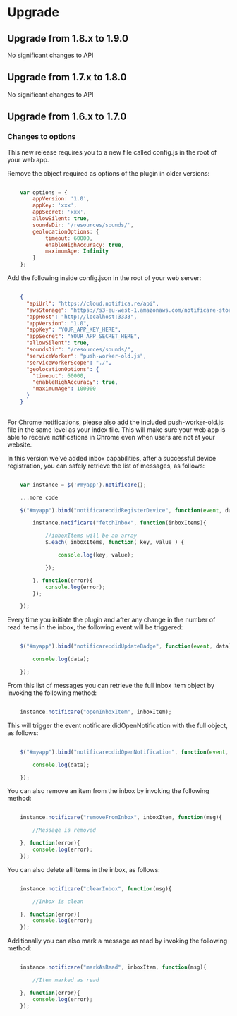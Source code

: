 Upgrade
=======

## Upgrade from 1.8.x to 1.9.0

No significant changes to API

## Upgrade from 1.7.x to 1.8.0

No significant changes to API

## Upgrade from 1.6.x to 1.7.0

### Changes to options

This new release requires you to a new file called config.js in the root of your web app.

Remove the object required as options of the plugin in older versions:

```javascript

    var options = {
        appVersion: '1.0',
        appKey: 'xxx',
        appSecret: 'xxx',
        allowSilent: true,
        soundsDir: '/resources/sounds/',
        geolocationOptions: {
            timeout: 60000,
            enableHighAccuracy: true,
            maximumAge: Infinity
        }
    };

```

Add the following inside config.json in the root of your web server:

```json

    {
      "apiUrl": "https://cloud.notifica.re/api",
      "awsStorage": "https://s3-eu-west-1.amazonaws.com/notificare-storage",
      "appHost": "http://localhost:3333",
      "appVersion": "1.0",
      "appKey": "YOUR_APP_KEY_HERE",
      "appSecret": "YOUR_APP_SECRET_HERE",
      "allowSilent": true,
      "soundsDir": "/resources/sounds/",
      "serviceWorker": "push-worker-old.js",
      "serviceWorkerScope": "./",
      "geolocationOptions": {
        "timeout": 60000,
        "enableHighAccuracy": true,
        "maximumAge": 100000
      }
    }
    
```

For Chrome notifications, please also add the included push-worker-old.js file in the same level as your index file.
This will make sure your web app is able to receive notifications in Chrome even when users are not at your website.

In this version we've added inbox capabilities, after a successful device registration, you can safely retrieve the list of messages, as follows:

```javascript

    var instance = $('#myapp').notificare();

    ...more code

    $("#myapp").bind("notificare:didRegisterDevice", function(event, data) {

        instance.notificare("fetchInbox", function(inboxItems){

            //inboxItems will be an array
            $.each( inboxItems, function( key, value ) {

                console.log(key, value);

            });

        }, function(error){
            console.log(error);
        });

    });


```

Every time you initiate the plugin and after any change in the number of read items in the inbox, the following event will be triggered:

```javascript

    $("#myapp").bind("notificare:didUpdateBadge", function(event, data) {

        console.log(data);

    });

```

From this list of messages you can retrieve the full inbox item object by invoking the following method:

```javascript

    instance.notificare("openInboxItem", inboxItem);

```

This will trigger the event notificare:didOpenNotification with the full object, as follows:

```javascript

    $("#myapp").bind("notificare:didOpenNotification", function(event, data) {

        console.log(data);

    });

```

You can also remove an item from the inbox by invoking the following method:

```javascript

    instance.notificare("removeFromInbox", inboxItem, function(msg){

        //Message is removed

    }, function(error){
        console.log(error);
    });

```

You can also delete all items in the inbox, as follows:

```javascript

    instance.notificare("clearInbox", function(msg){

        //Inbox is clean

    }, function(error){
        console.log(error);
    });

```

Additionally you can also mark a message as read by invoking the following method:

```javascript

    instance.notificare("markAsRead", inboxItem, function(msg){

        //Item marked as read

    }, function(error){
        console.log(error);
    });

```